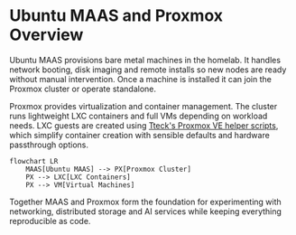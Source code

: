 # Ubuntu MAAS and Proxmox Overview

Ubuntu MAAS provisions bare metal machines in the homelab. It handles network booting, disk imaging and remote installs so new nodes are ready without manual intervention. Once a machine is installed it can join the Proxmox cluster or operate standalone.

Proxmox provides virtualization and container management. The cluster runs lightweight LXC containers and full VMs depending on workload needs. LXC guests are created using [Tteck's Proxmox VE helper scripts](https://github.com/tteck/Proxmox), which simplify container creation with sensible defaults and hardware passthrough options.

```{mermaid}
flowchart LR
    MAAS[Ubuntu MAAS] --> PX[Proxmox Cluster]
    PX --> LXC[LXC Containers]
    PX --> VM[Virtual Machines]
```

Together MAAS and Proxmox form the foundation for experimenting with networking, distributed storage and AI services while keeping everything reproducible as code.
